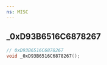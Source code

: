 ```yaml
---
ns: MISC
---
```

## _0xD93B6516C6878267

```c
// 0xD93B6516C6878267
void _0xD93B6516C6878267();
```

